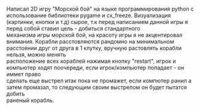 Написал 2D игру "Морской бой" на языке программирования python с использование библиотеки pygame и cx_freeze.
Визуализация (картинки, кнопки и т.д) сырое, т.к перед написанием данной игры я перед собой ставил цель - добиться стандартного<br>
механизма игры морской бой, на красоту игры я не акцентировал внимания.
Корабли расстовляются рандомно на минимальном расстоянии друг от друга в 1 клутку, вручную растовлять корабли нельзя, можно менять <br>
расположение всех кораблей нажимая кнопку "restart", игрок и компьютер ходят поочереди, если игрок/компьютер попадает - он иммет право<br>
сделать еще выстрел итак пока не промажет, если компютер ранил а затем промазал, то следующим своим выстрелом он будет пытатся добить<br>
раненый корабль.


